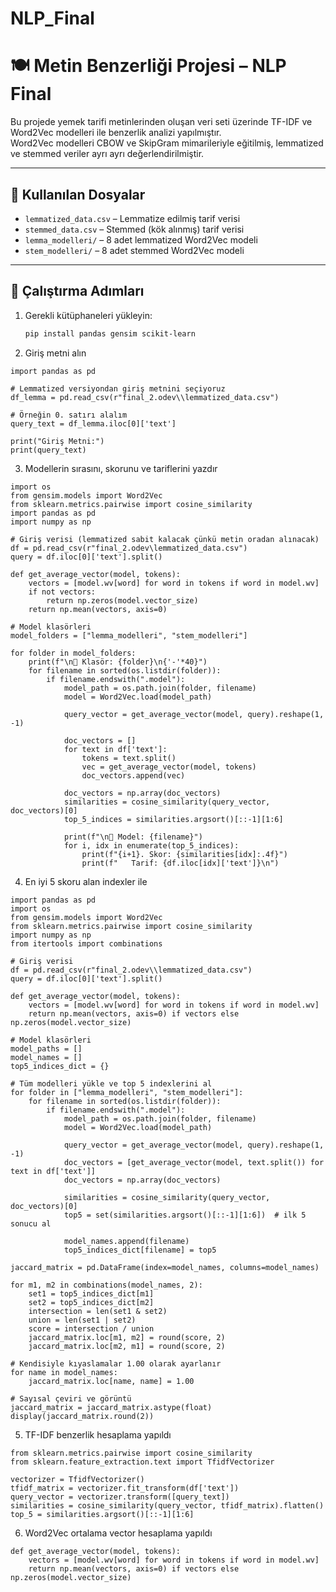 # NLP_Final
# 🍽️ Metin Benzerliği Projesi – NLP Final

Bu projede yemek tarifi metinlerinden oluşan veri seti üzerinde TF-IDF ve Word2Vec modelleri ile benzerlik analizi yapılmıştır.  
Word2Vec modelleri CBOW ve SkipGram mimarileriyle eğitilmiş, lemmatized ve stemmed veriler ayrı ayrı değerlendirilmiştir.

---

## 📁 Kullanılan Dosyalar

- `lemmatized_data.csv` – Lemmatize edilmiş tarif verisi  
- `stemmed_data.csv` – Stemmed (kök alınmış) tarif verisi  
- `lemma_modelleri/` – 8 adet lemmatized Word2Vec modeli  
- `stem_modelleri/` – 8 adet stemmed Word2Vec modeli  

---

## 🚀 Çalıştırma Adımları

1. Gerekli kütüphaneleri yükleyin:
   ```bash
   pip install pandas gensim scikit-learn
2. Giriş metni alın
 ```
import pandas as pd

# Lemmatized versiyondan giriş metnini seçiyoruz
df_lemma = pd.read_csv(r"final_2.odev\\lemmatized_data.csv")

# Örneğin 0. satırı alalım
query_text = df_lemma.iloc[0]['text']

print("Giriş Metni:")
print(query_text)
```
3. Modellerin sırasını, skorunu ve tariflerini yazdır
```
import os
from gensim.models import Word2Vec
from sklearn.metrics.pairwise import cosine_similarity
import pandas as pd
import numpy as np

# Giriş verisi (lemmatized sabit kalacak çünkü metin oradan alınacak)
df = pd.read_csv(r"final_2.odev\lemmatized_data.csv")
query = df.iloc[0]['text'].split()

def get_average_vector(model, tokens):
    vectors = [model.wv[word] for word in tokens if word in model.wv]
    if not vectors:
        return np.zeros(model.vector_size)
    return np.mean(vectors, axis=0)

# Model klasörleri
model_folders = ["lemma_modelleri", "stem_modelleri"]

for folder in model_folders:
    print(f"\n📂 Klasör: {folder}\n{'-'*40}")
    for filename in sorted(os.listdir(folder)):
        if filename.endswith(".model"):
            model_path = os.path.join(folder, filename)
            model = Word2Vec.load(model_path)

            query_vector = get_average_vector(model, query).reshape(1, -1)

            doc_vectors = []
            for text in df['text']:
                tokens = text.split()
                vec = get_average_vector(model, tokens)
                doc_vectors.append(vec)

            doc_vectors = np.array(doc_vectors)
            similarities = cosine_similarity(query_vector, doc_vectors)[0]
            top_5_indices = similarities.argsort()[::-1][1:6]

            print(f"\n🧠 Model: {filename}")
            for i, idx in enumerate(top_5_indices):
                print(f"{i+1}. Skor: {similarities[idx]:.4f}")
                print(f"   Tarif: {df.iloc[idx]['text']}\n")

```
4. En iyi 5 skoru alan indexler ile
```
import pandas as pd
import os
from gensim.models import Word2Vec
from sklearn.metrics.pairwise import cosine_similarity
import numpy as np
from itertools import combinations

# Giriş verisi
df = pd.read_csv(r"final_2.odev\\lemmatized_data.csv")
query = df.iloc[0]['text'].split()

def get_average_vector(model, tokens):
    vectors = [model.wv[word] for word in tokens if word in model.wv]
    return np.mean(vectors, axis=0) if vectors else np.zeros(model.vector_size)

# Model klasörleri
model_paths = []
model_names = []
top5_indices_dict = {}

# Tüm modelleri yükle ve top 5 indexlerini al
for folder in ["lemma_modelleri", "stem_modelleri"]:
    for filename in sorted(os.listdir(folder)):
        if filename.endswith(".model"):
            model_path = os.path.join(folder, filename)
            model = Word2Vec.load(model_path)

            query_vector = get_average_vector(model, query).reshape(1, -1)
            doc_vectors = [get_average_vector(model, text.split()) for text in df['text']]
            doc_vectors = np.array(doc_vectors)

            similarities = cosine_similarity(query_vector, doc_vectors)[0]
            top5 = set(similarities.argsort()[::-1][1:6])  # ilk 5 sonucu al

            model_names.append(filename)
            top5_indices_dict[filename] = top5

jaccard_matrix = pd.DataFrame(index=model_names, columns=model_names)

for m1, m2 in combinations(model_names, 2):
    set1 = top5_indices_dict[m1]
    set2 = top5_indices_dict[m2]
    intersection = len(set1 & set2)
    union = len(set1 | set2)
    score = intersection / union
    jaccard_matrix.loc[m1, m2] = round(score, 2)
    jaccard_matrix.loc[m2, m1] = round(score, 2)

# Kendisiyle kıyaslamalar 1.00 olarak ayarlanır
for name in model_names:
    jaccard_matrix.loc[name, name] = 1.00

# Sayısal çeviri ve görüntü
jaccard_matrix = jaccard_matrix.astype(float)
display(jaccard_matrix.round(2))
```

5. TF-IDF benzerlik hesaplama yapıldı
```
from sklearn.metrics.pairwise import cosine_similarity
from sklearn.feature_extraction.text import TfidfVectorizer

vectorizer = TfidfVectorizer()
tfidf_matrix = vectorizer.fit_transform(df['text'])
query_vector = vectorizer.transform([query_text])
similarities = cosine_similarity(query_vector, tfidf_matrix).flatten()
top_5 = similarities.argsort()[::-1][1:6]
```
6. Word2Vec ortalama vector hesaplama yapıldı
```
def get_average_vector(model, tokens):
    vectors = [model.wv[word] for word in tokens if word in model.wv]
    return np.mean(vectors, axis=0) if vectors else np.zeros(model.vector_size)
```
